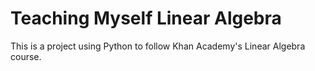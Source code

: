 # Teaching Myself Linear Algebra

This is a project using Python to follow Khan Academy's Linear Algebra course.
